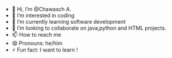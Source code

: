 - 👋 Hi, I’m @Chawasch A.
- 👀 I’m interested in coding
- 🌱 I’m currently learning software development
- 💞️ I’m looking to collaborate on java,python and HTML projects.
- 📫 How to reach me 
- 😄 Pronouns: he/him
- ⚡ Fun fact: I want to learn !

<!---
Codex1519/Codex1519 is a ✨ special ✨ repository because its `README.md` (this file) appears on your GitHub profile.
You can click the Preview link to take a look at your changes.
--->
